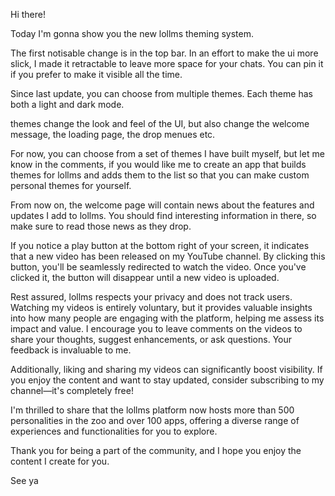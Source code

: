 Hi there!

Today I'm gonna show you the new lollms theming system.

The first notisable change is in the top bar. In an effort to make the ui more slick, I made it retractable to leave more space for your chats. You can pin it if you prefer to make it visible all the time.

Since last update, you can choose from multiple themes. Each theme has both a light and dark mode.

themes change the look and feel of the UI, but also change the welcome message, the loading page, the drop menues etc.

For now, you can choose from a set of themes I have built myself, but let me know in the comments, if you would like me to create an app that builds themes for lollms and adds them to the list so that you can make custom personal themes for yourself.

From now on, the welcome page will contain news about the features and updates I add to lollms. You should find interesting information in there, so make sure to read those news as they drop.


If you notice a play button at the bottom right of your screen, it indicates that a new video has been released on my YouTube channel. By clicking this button, you'll be seamlessly redirected to watch the video. Once you've clicked it, the button will disappear until a new video is uploaded.

Rest assured, lollms respects your privacy and does not track users. Watching my videos is entirely voluntary, but it provides valuable insights into how many people are engaging with the platform, helping me assess its impact and value. I encourage you to leave comments on the videos to share your thoughts, suggest enhancements, or ask questions. Your feedback is invaluable to me.

Additionally, liking and sharing my videos can significantly boost visibility. If you enjoy the content and want to stay updated, consider subscribing to my channel—it's completely free!

I'm thrilled to share that the lollms platform now hosts more than 500 personalities in the zoo and over 100 apps, offering a diverse range of experiences and functionalities for you to explore.

Thank you for being a part of the community, and I hope you enjoy the content I create for you.

See ya